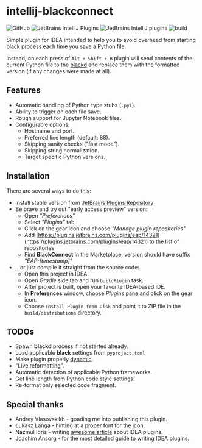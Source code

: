 # intellij-blackconnect

![GitHub](https://img.shields.io/github/license/lensvol/intellij-blackconnect) ![JetBrains IntelliJ Plugins](https://img.shields.io/jetbrains/plugin/v/14321-blackconnect) ![JetBrains IntelliJ plugins](https://img.shields.io/jetbrains/plugin/d/14321-blackconnect) ![build](https://github.com/lensvol/intellij-blackconnect/workflows/build/badge.svg) 

Simple plugin for IDEA intended to help you to avoid overhead from starting [black](https://github.com/psf/black) process each time you save a Python file.

Instead, on each press of `Alt + Shift + B` plugin will send contents of the current Python file to the [blackd](https://black.readthedocs.io/en/stable/blackd.html) and replace them with the formatted version (if any changes were made at all).

## Features

* Automatic handling of Python type stubs (`.pyi`).
* Ability to trigger on each file save.
* Rough support for Jupyter Notebook files.
* Configurable options:
    * Hostname and port.
    * Preferred line length (default: 88).
    * Skipping sanity checks ("fast mode").
    * Skipping string normalization.
    * Target specific Python versions. 

## Installation

There are several ways to do this:

* Install stable version from [JetBrains Plugins Repository](https://plugins.jetbrains.com/plugin/14321-blackconnect)
* Be brave and try out "early access preview" version:
  * Open *"Preferences"*
  * Select *"Plugins"* tab
  * Click on the gear icon and choose *"Manage plugin repositories"*
  * Add [https://plugins.jetbrains.com/plugins/eap/14321](https://plugins.jetbrains.com/plugins/eap/14321) to the list of repositories
  * Find **BlackConnect** in the Marketplace, version should have suffix *"EAP-[timestamp]"*
* ...or just compile it straight from the source code:
  * Open this project in IDEA.
  * Open _Gradle_ side tab and run `buildPlugin` task.
  * After project is built, open your favorite IDEA-based IDE.
  * In **Preferences** window, choose *Plugins* pane and click on the gear icon.
  * Choose `Install Plugin from Disk` and point it to ZIP file in the `build/distributions` directory.

## TODOs

* Spawn **blackd** process if not started already.
* Load applicable **black** settings from `pyproject.toml`
* Make plugin properly [dynamic](https://www.jetbrains.org/intellij/sdk/docs/basics/plugin_structure/dynamic_plugins.html).
* "Live reformatting".
* Automatic detection of applicable Python frameworks.
* Get line length from Python code style settings.
* Re-format only selected code fragment.

## Special thanks

* Andrey Vlasovskikh - goading me into publishing this plugin.
* Łukasz Langa - hinting at a proper font for the icon.
* Nazmul Idris - writing [awesome article](https://developerlife.com/2019/08/25/idea-plugin-example-intro/) about IDEA plugins.
* Joachim Ansorg - for the most detailed guide to writing IDEA plugins.
